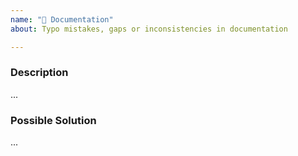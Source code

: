 ```yaml
---
name: "📖 Documentation"
about: Typo mistakes, gaps or inconsistencies in documentation

---
```


<!-- ---------------------------------------------------------------------------
Please fill the following template
Your issue may be ignored otherwise
---------------------------------------------------------------------------- -->

### Description
<!-- ---------------------------------------------------------------------------
What is incorrect, missing or could be improved?
---------------------------------------------------------------------------- -->

...

### Possible Solution
<!-- ---------------------------------------------------------------------------
How would you resolve it? Any suggestions?
---------------------------------------------------------------------------- -->

...
